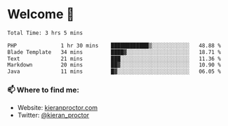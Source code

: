 # Welcome 🦘

<!--START_SECTION:waka-->

```txt
Total Time: 3 hrs 5 mins

PHP              1 hr 30 mins    ████████████▒░░░░░░░░░░░░   48.88 %
Blade Template   34 mins         ████▓░░░░░░░░░░░░░░░░░░░░   18.71 %
Text             21 mins         ███░░░░░░░░░░░░░░░░░░░░░░   11.36 %
Markdown         20 mins         ██▓░░░░░░░░░░░░░░░░░░░░░░   10.90 %
Java             11 mins         █▓░░░░░░░░░░░░░░░░░░░░░░░   06.05 %
```

<!--END_SECTION:waka-->

### 📫 Where to find me:

-   Website: [kieranproctor.com](https://kieranproctor.com/)
-   Twitter: [@kieran_proctor](https://twitter.com/kieran_proctor)
